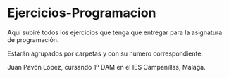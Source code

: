 # Ejercicios-Programacion
Aquí subiré todos los ejercicios que tenga que entregar para la asignatura de programación.

Estarán agrupados por carpetas y con su número correspondiente.

Juan Pavón López, cursando 1º DAM en el IES Campanillas, Málaga.

